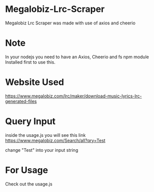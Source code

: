 # Megalobiz-Lrc-Scraper
Megalobiz Lrc Scraper was made with use of axios and cheerio

# Note
In your nodejs you need to have an Axios, Cheerio and fs npm module Installed first to use this.

# Website Used
https://www.megalobiz.com/lrc/maker/download-music-lyrics-lrc-generated-files

# Query Input
inside the usage.js you will see this link
https://www.megalobiz.com/Search/all?qry=Test

change "Test" into your input string

# For Usage
Check out the usage.js
